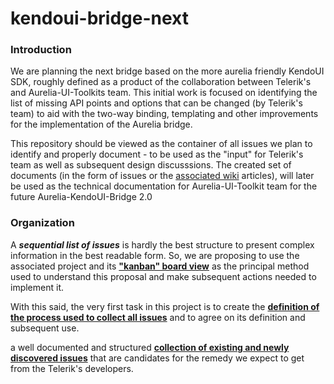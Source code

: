 # kendoui-bridge-next

### Introduction

We are planning the next bridge based on the more aurelia friendly KendoUI SDK, roughly defined as a product of the collaboration between Telerik's and Aurelia-UI-Toolkits team. This initial work is focused on identifying the list of missing API points and options that can be changed (by Telerik's team) to aid with the two-way binding, templating and other improvements for the implementation of the Aurelia bridge.

This repository should be viewed as the container of all issues we plan to identify and properly document - to be used as the "input" for Telerik's team as well as subsequent design discusssions. The created set of documents (in the form of issues or the [associated wiki](https://github.com/aurelia-ui-toolkits/kendoui-bridge-next/wiki) articles), will later be used as the technical documentation for Aurelia-UI-Toolkit team for the future Aurelia-KendoUI-Bridge 2.0 

### Organization

A ___sequential list of issues___ is hardly the best structure to present complex information in the best readable form. So, we are proposing to use the associated project and its **["kanban" board view](https://github.com/aurelia-ui-toolkits/kendoui-bridge-next/projects/2)** as the principal method used to understand this proposal and make subsequent actions needed to implement it.

With this said, the very first task in this project is to create the **[definition of the process used to collect all issues](https://github.com/aurelia-ui-toolkits/kendoui-bridge-next/issues/1)** and to agree on its definition and subsequent use. 


a well documented and structured **[collection of existing and newly discovered issues](https://github.com/aurelia-ui-toolkits/kendoui-bridge-next/issues/1)** that are candidates for the remedy we expect to get from the Telerik's developers. 
